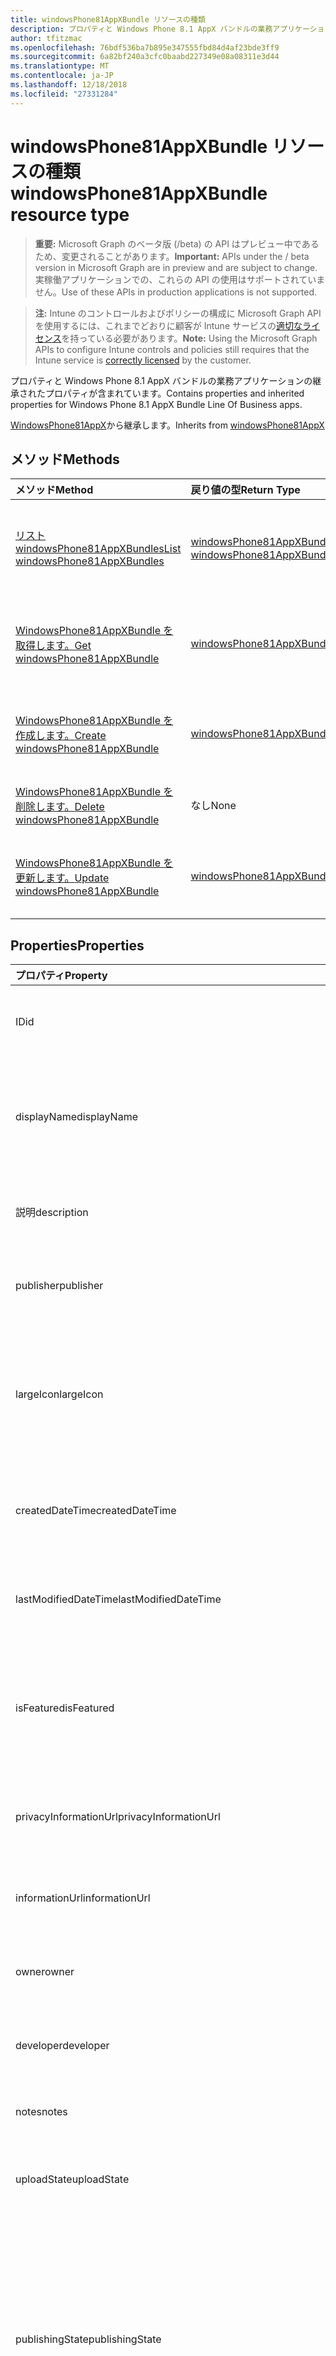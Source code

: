 ```yaml
---
title: windowsPhone81AppXBundle リソースの種類
description: プロパティと Windows Phone 8.1 AppX バンドルの業務アプリケーションの継承されたプロパティが含まれています。
author: tfitzmac
ms.openlocfilehash: 76bdf536ba7b895e347555fbd84d4af23bde3ff9
ms.sourcegitcommit: 6a82bf240a3cfc0baabd227349e08a08311e3d44
ms.translationtype: MT
ms.contentlocale: ja-JP
ms.lasthandoff: 12/18/2018
ms.locfileid: "27331284"
---
```

# <a name="windowsphone81appxbundle-resource-type"></a><span data-ttu-id="6b0e6-103">windowsPhone81AppXBundle リソースの種類</span><span class="sxs-lookup"><span data-stu-id="6b0e6-103">windowsPhone81AppXBundle resource type</span></span>

> <span data-ttu-id="6b0e6-104">**重要:** Microsoft Graph のベータ版 (/beta) の API はプレビュー中であるため、変更されることがあります。</span><span class="sxs-lookup"><span data-stu-id="6b0e6-104">**Important:** APIs under the / beta version in Microsoft Graph are in preview and are subject to change.</span></span> <span data-ttu-id="6b0e6-105">実稼働アプリケーションでの、これらの API の使用はサポートされていません。</span><span class="sxs-lookup"><span data-stu-id="6b0e6-105">Use of these APIs in production applications is not supported.</span></span>

> <span data-ttu-id="6b0e6-106">**注:** Intune のコントロールおよびポリシーの構成に Microsoft Graph API を使用するには、これまでどおりに顧客が Intune サービスの[適切なライセンス](https://go.microsoft.com/fwlink/?linkid=839381)を持っている必要があります。</span><span class="sxs-lookup"><span data-stu-id="6b0e6-106">**Note:** Using the Microsoft Graph APIs to configure Intune controls and policies still requires that the Intune service is [correctly licensed](https://go.microsoft.com/fwlink/?linkid=839381) by the customer.</span></span>

<span data-ttu-id="6b0e6-107">プロパティと Windows Phone 8.1 AppX バンドルの業務アプリケーションの継承されたプロパティが含まれています。</span><span class="sxs-lookup"><span data-stu-id="6b0e6-107">Contains properties and inherited properties for Windows Phone 8.1 AppX Bundle Line Of Business apps.</span></span>

<span data-ttu-id="6b0e6-108">[WindowsPhone81AppX](../resources/intune-apps-windowsphone81appx.md)から継承します。</span><span class="sxs-lookup"><span data-stu-id="6b0e6-108">Inherits from [windowsPhone81AppX](../resources/intune-apps-windowsphone81appx.md)</span></span>

## <a name="methods"></a><span data-ttu-id="6b0e6-109">メソッド</span><span class="sxs-lookup"><span data-stu-id="6b0e6-109">Methods</span></span>
|<span data-ttu-id="6b0e6-110">メソッド</span><span class="sxs-lookup"><span data-stu-id="6b0e6-110">Method</span></span>|<span data-ttu-id="6b0e6-111">戻り値の型</span><span class="sxs-lookup"><span data-stu-id="6b0e6-111">Return Type</span></span>|<span data-ttu-id="6b0e6-112">説明</span><span class="sxs-lookup"><span data-stu-id="6b0e6-112">Description</span></span>|
|:---|:---|:---|
|[<span data-ttu-id="6b0e6-113">リスト windowsPhone81AppXBundles</span><span class="sxs-lookup"><span data-stu-id="6b0e6-113">List windowsPhone81AppXBundles</span></span>](../api/intune-apps-windowsphone81appxbundle-list.md)|<span data-ttu-id="6b0e6-114">[windowsPhone81AppXBundle](../resources/intune-apps-windowsphone81appxbundle.md)コレクション</span><span class="sxs-lookup"><span data-stu-id="6b0e6-114">[windowsPhone81AppXBundle](../resources/intune-apps-windowsphone81appxbundle.md) collection</span></span>|<span data-ttu-id="6b0e6-115">[WindowsPhone81AppXBundle](../resources/intune-apps-windowsphone81appxbundle.md)オブジェクトのプロパティと関係を一覧表示します。</span><span class="sxs-lookup"><span data-stu-id="6b0e6-115">List properties and relationships of the [windowsPhone81AppXBundle](../resources/intune-apps-windowsphone81appxbundle.md) objects.</span></span>|
|[<span data-ttu-id="6b0e6-116">WindowsPhone81AppXBundle を取得します。</span><span class="sxs-lookup"><span data-stu-id="6b0e6-116">Get windowsPhone81AppXBundle</span></span>](../api/intune-apps-windowsphone81appxbundle-get.md)|[<span data-ttu-id="6b0e6-117">windowsPhone81AppXBundle</span><span class="sxs-lookup"><span data-stu-id="6b0e6-117">windowsPhone81AppXBundle</span></span>](../resources/intune-apps-windowsphone81appxbundle.md)|<span data-ttu-id="6b0e6-118">[WindowsPhone81AppXBundle](../resources/intune-apps-windowsphone81appxbundle.md)オブジェクトのプロパティと関係を参照してください。</span><span class="sxs-lookup"><span data-stu-id="6b0e6-118">Read properties and relationships of the [windowsPhone81AppXBundle](../resources/intune-apps-windowsphone81appxbundle.md) object.</span></span>|
|[<span data-ttu-id="6b0e6-119">WindowsPhone81AppXBundle を作成します。</span><span class="sxs-lookup"><span data-stu-id="6b0e6-119">Create windowsPhone81AppXBundle</span></span>](../api/intune-apps-windowsphone81appxbundle-create.md)|[<span data-ttu-id="6b0e6-120">windowsPhone81AppXBundle</span><span class="sxs-lookup"><span data-stu-id="6b0e6-120">windowsPhone81AppXBundle</span></span>](../resources/intune-apps-windowsphone81appxbundle.md)|<span data-ttu-id="6b0e6-121">新しい[windowsPhone81AppXBundle](../resources/intune-apps-windowsphone81appxbundle.md)オブジェクトを作成します。</span><span class="sxs-lookup"><span data-stu-id="6b0e6-121">Create a new [windowsPhone81AppXBundle](../resources/intune-apps-windowsphone81appxbundle.md) object.</span></span>|
|[<span data-ttu-id="6b0e6-122">WindowsPhone81AppXBundle を削除します。</span><span class="sxs-lookup"><span data-stu-id="6b0e6-122">Delete windowsPhone81AppXBundle</span></span>](../api/intune-apps-windowsphone81appxbundle-delete.md)|<span data-ttu-id="6b0e6-123">なし</span><span class="sxs-lookup"><span data-stu-id="6b0e6-123">None</span></span>|<span data-ttu-id="6b0e6-124">の[windowsPhone81AppXBundle](../resources/intune-apps-windowsphone81appxbundle.md)を削除します。</span><span class="sxs-lookup"><span data-stu-id="6b0e6-124">Deletes a [windowsPhone81AppXBundle](../resources/intune-apps-windowsphone81appxbundle.md).</span></span>|
|[<span data-ttu-id="6b0e6-125">WindowsPhone81AppXBundle を更新します。</span><span class="sxs-lookup"><span data-stu-id="6b0e6-125">Update windowsPhone81AppXBundle</span></span>](../api/intune-apps-windowsphone81appxbundle-update.md)|[<span data-ttu-id="6b0e6-126">windowsPhone81AppXBundle</span><span class="sxs-lookup"><span data-stu-id="6b0e6-126">windowsPhone81AppXBundle</span></span>](../resources/intune-apps-windowsphone81appxbundle.md)|<span data-ttu-id="6b0e6-127">[WindowsPhone81AppXBundle](../resources/intune-apps-windowsphone81appxbundle.md)オブジェクトのプロパティを更新します。</span><span class="sxs-lookup"><span data-stu-id="6b0e6-127">Update the properties of a [windowsPhone81AppXBundle](../resources/intune-apps-windowsphone81appxbundle.md) object.</span></span>|

## <a name="properties"></a><span data-ttu-id="6b0e6-128">Properties</span><span class="sxs-lookup"><span data-stu-id="6b0e6-128">Properties</span></span>
|<span data-ttu-id="6b0e6-129">プロパティ</span><span class="sxs-lookup"><span data-stu-id="6b0e6-129">Property</span></span>|<span data-ttu-id="6b0e6-130">種類</span><span class="sxs-lookup"><span data-stu-id="6b0e6-130">Type</span></span>|<span data-ttu-id="6b0e6-131">説明</span><span class="sxs-lookup"><span data-stu-id="6b0e6-131">Description</span></span>|
|:---|:---|:---|
|<span data-ttu-id="6b0e6-132">ID</span><span class="sxs-lookup"><span data-stu-id="6b0e6-132">id</span></span>|<span data-ttu-id="6b0e6-133">String</span><span class="sxs-lookup"><span data-stu-id="6b0e6-133">String</span></span>|<span data-ttu-id="6b0e6-134">エンティティのキー。</span><span class="sxs-lookup"><span data-stu-id="6b0e6-134">Key of the entity.</span></span> <span data-ttu-id="6b0e6-135">[mobileApp](../resources/intune-apps-mobileapp.md) から継承します</span><span class="sxs-lookup"><span data-stu-id="6b0e6-135">Inherited from [mobileApp](../resources/intune-apps-mobileapp.md)</span></span>|
|<span data-ttu-id="6b0e6-136">displayName</span><span class="sxs-lookup"><span data-stu-id="6b0e6-136">displayName</span></span>|<span data-ttu-id="6b0e6-137">String</span><span class="sxs-lookup"><span data-stu-id="6b0e6-137">String</span></span>|<span data-ttu-id="6b0e6-138">管理者が提供またはインポートしたアプリのタイトル。</span><span class="sxs-lookup"><span data-stu-id="6b0e6-138">The admin provided or imported title of the app.</span></span> <span data-ttu-id="6b0e6-139">[mobileApp](../resources/intune-apps-mobileapp.md) から継承します</span><span class="sxs-lookup"><span data-stu-id="6b0e6-139">Inherited from [mobileApp](../resources/intune-apps-mobileapp.md)</span></span>|
|<span data-ttu-id="6b0e6-140">説明</span><span class="sxs-lookup"><span data-stu-id="6b0e6-140">description</span></span>|<span data-ttu-id="6b0e6-141">String</span><span class="sxs-lookup"><span data-stu-id="6b0e6-141">String</span></span>|<span data-ttu-id="6b0e6-142">アプリの説明。</span><span class="sxs-lookup"><span data-stu-id="6b0e6-142">The description of the app.</span></span> <span data-ttu-id="6b0e6-143">[mobileApp](../resources/intune-apps-mobileapp.md) から継承します</span><span class="sxs-lookup"><span data-stu-id="6b0e6-143">Inherited from [mobileApp](../resources/intune-apps-mobileapp.md)</span></span>|
|<span data-ttu-id="6b0e6-144">publisher</span><span class="sxs-lookup"><span data-stu-id="6b0e6-144">publisher</span></span>|<span data-ttu-id="6b0e6-145">String</span><span class="sxs-lookup"><span data-stu-id="6b0e6-145">String</span></span>|<span data-ttu-id="6b0e6-146">アプリの発行元。</span><span class="sxs-lookup"><span data-stu-id="6b0e6-146">The publisher of the app.</span></span> <span data-ttu-id="6b0e6-147">[mobileApp](../resources/intune-apps-mobileapp.md) から継承します</span><span class="sxs-lookup"><span data-stu-id="6b0e6-147">Inherited from [mobileApp](../resources/intune-apps-mobileapp.md)</span></span>|
|<span data-ttu-id="6b0e6-148">largeIcon</span><span class="sxs-lookup"><span data-stu-id="6b0e6-148">largeIcon</span></span>|[<span data-ttu-id="6b0e6-149">mimeContent</span><span class="sxs-lookup"><span data-stu-id="6b0e6-149">mimeContent</span></span>](../resources/intune-shared-mimecontent.md)|<span data-ttu-id="6b0e6-150">アプリの詳細に表示され、アイコンのアップロードに使用される大きなアイコン。</span><span class="sxs-lookup"><span data-stu-id="6b0e6-150">The large icon, to be displayed in the app details and used for upload of the icon.</span></span> <span data-ttu-id="6b0e6-151">[mobileApp](../resources/intune-apps-mobileapp.md) から継承します</span><span class="sxs-lookup"><span data-stu-id="6b0e6-151">Inherited from [mobileApp](../resources/intune-apps-mobileapp.md)</span></span>|
|<span data-ttu-id="6b0e6-152">createdDateTime</span><span class="sxs-lookup"><span data-stu-id="6b0e6-152">createdDateTime</span></span>|<span data-ttu-id="6b0e6-153">DateTimeOffset</span><span class="sxs-lookup"><span data-stu-id="6b0e6-153">DateTimeOffset</span></span>|<span data-ttu-id="6b0e6-154">アプリが作成された日時。</span><span class="sxs-lookup"><span data-stu-id="6b0e6-154">The date and time the app was created.</span></span> <span data-ttu-id="6b0e6-155">[mobileApp](../resources/intune-apps-mobileapp.md) から継承します</span><span class="sxs-lookup"><span data-stu-id="6b0e6-155">Inherited from [mobileApp](../resources/intune-apps-mobileapp.md)</span></span>|
|<span data-ttu-id="6b0e6-156">lastModifiedDateTime</span><span class="sxs-lookup"><span data-stu-id="6b0e6-156">lastModifiedDateTime</span></span>|<span data-ttu-id="6b0e6-157">DateTimeOffset</span><span class="sxs-lookup"><span data-stu-id="6b0e6-157">DateTimeOffset</span></span>|<span data-ttu-id="6b0e6-158">アプリが最後に変更された日時。</span><span class="sxs-lookup"><span data-stu-id="6b0e6-158">The date and time the app was last modified.</span></span> <span data-ttu-id="6b0e6-159">[mobileApp](../resources/intune-apps-mobileapp.md) から継承します</span><span class="sxs-lookup"><span data-stu-id="6b0e6-159">Inherited from [mobileApp](../resources/intune-apps-mobileapp.md)</span></span>|
|<span data-ttu-id="6b0e6-160">isFeatured</span><span class="sxs-lookup"><span data-stu-id="6b0e6-160">isFeatured</span></span>|<span data-ttu-id="6b0e6-161">Boolean</span><span class="sxs-lookup"><span data-stu-id="6b0e6-161">Boolean</span></span>|<span data-ttu-id="6b0e6-162">アプリが管理者のおすすめとしてマークされたかどうかを示す値。[mobileApp](../resources/intune-apps-mobileapp.md) から継承します</span><span class="sxs-lookup"><span data-stu-id="6b0e6-162">The value indicating whether the app is marked as featured by the admin. Inherited from [mobileApp](../resources/intune-apps-mobileapp.md)</span></span>|
|<span data-ttu-id="6b0e6-163">privacyInformationUrl</span><span class="sxs-lookup"><span data-stu-id="6b0e6-163">privacyInformationUrl</span></span>|<span data-ttu-id="6b0e6-164">String</span><span class="sxs-lookup"><span data-stu-id="6b0e6-164">String</span></span>|<span data-ttu-id="6b0e6-165">プライバシーに関する声明の URL。</span><span class="sxs-lookup"><span data-stu-id="6b0e6-165">The privacy statement Url.</span></span> <span data-ttu-id="6b0e6-166">[mobileApp](../resources/intune-apps-mobileapp.md) から継承します</span><span class="sxs-lookup"><span data-stu-id="6b0e6-166">Inherited from [mobileApp](../resources/intune-apps-mobileapp.md)</span></span>|
|<span data-ttu-id="6b0e6-167">informationUrl</span><span class="sxs-lookup"><span data-stu-id="6b0e6-167">informationUrl</span></span>|<span data-ttu-id="6b0e6-168">String</span><span class="sxs-lookup"><span data-stu-id="6b0e6-168">String</span></span>|<span data-ttu-id="6b0e6-169">詳細情報の URL。</span><span class="sxs-lookup"><span data-stu-id="6b0e6-169">The more information Url.</span></span> <span data-ttu-id="6b0e6-170">[mobileApp](../resources/intune-apps-mobileapp.md) から継承します</span><span class="sxs-lookup"><span data-stu-id="6b0e6-170">Inherited from [mobileApp](../resources/intune-apps-mobileapp.md)</span></span>|
|<span data-ttu-id="6b0e6-171">owner</span><span class="sxs-lookup"><span data-stu-id="6b0e6-171">owner</span></span>|<span data-ttu-id="6b0e6-172">String</span><span class="sxs-lookup"><span data-stu-id="6b0e6-172">String</span></span>|<span data-ttu-id="6b0e6-173">アプリの所有者。</span><span class="sxs-lookup"><span data-stu-id="6b0e6-173">The owner of the app.</span></span> <span data-ttu-id="6b0e6-174">[mobileApp](../resources/intune-apps-mobileapp.md) から継承します</span><span class="sxs-lookup"><span data-stu-id="6b0e6-174">Inherited from [mobileApp](../resources/intune-apps-mobileapp.md)</span></span>|
|<span data-ttu-id="6b0e6-175">developer</span><span class="sxs-lookup"><span data-stu-id="6b0e6-175">developer</span></span>|<span data-ttu-id="6b0e6-176">String</span><span class="sxs-lookup"><span data-stu-id="6b0e6-176">String</span></span>|<span data-ttu-id="6b0e6-177">アプリの開発者。</span><span class="sxs-lookup"><span data-stu-id="6b0e6-177">The developer of the app.</span></span> <span data-ttu-id="6b0e6-178">[mobileApp](../resources/intune-apps-mobileapp.md) から継承します</span><span class="sxs-lookup"><span data-stu-id="6b0e6-178">Inherited from [mobileApp](../resources/intune-apps-mobileapp.md)</span></span>|
|<span data-ttu-id="6b0e6-179">notes</span><span class="sxs-lookup"><span data-stu-id="6b0e6-179">notes</span></span>|<span data-ttu-id="6b0e6-180">String</span><span class="sxs-lookup"><span data-stu-id="6b0e6-180">String</span></span>|<span data-ttu-id="6b0e6-181">アプリ用のメモ。</span><span class="sxs-lookup"><span data-stu-id="6b0e6-181">Notes for the app.</span></span> <span data-ttu-id="6b0e6-182">[mobileApp](../resources/intune-apps-mobileapp.md) から継承します</span><span class="sxs-lookup"><span data-stu-id="6b0e6-182">Inherited from [mobileApp](../resources/intune-apps-mobileapp.md)</span></span>|
|<span data-ttu-id="6b0e6-183">uploadState</span><span class="sxs-lookup"><span data-stu-id="6b0e6-183">uploadState</span></span>|<span data-ttu-id="6b0e6-184">Int32</span><span class="sxs-lookup"><span data-stu-id="6b0e6-184">Int32</span></span>|<span data-ttu-id="6b0e6-185">アップロードの状態です。</span><span class="sxs-lookup"><span data-stu-id="6b0e6-185">The upload state.</span></span> <span data-ttu-id="6b0e6-186">[mobileApp](../resources/intune-apps-mobileapp.md) から継承します</span><span class="sxs-lookup"><span data-stu-id="6b0e6-186">Inherited from [mobileApp](../resources/intune-apps-mobileapp.md)</span></span>|
|<span data-ttu-id="6b0e6-187">publishingState</span><span class="sxs-lookup"><span data-stu-id="6b0e6-187">publishingState</span></span>|[<span data-ttu-id="6b0e6-188">mobileAppPublishingState</span><span class="sxs-lookup"><span data-stu-id="6b0e6-188">mobileAppPublishingState</span></span>](../resources/intune-apps-mobileapppublishingstate.md)|<span data-ttu-id="6b0e6-189">アプリの発行の状態。</span><span class="sxs-lookup"><span data-stu-id="6b0e6-189">The publishing state for the app.</span></span> <span data-ttu-id="6b0e6-190">アプリが発行されていない限り、アプリを割り当てることができません。</span><span class="sxs-lookup"><span data-stu-id="6b0e6-190">The app cannot be assigned unless the app is published.</span></span> <span data-ttu-id="6b0e6-191">[MobileApp](../resources/intune-apps-mobileapp.md)から継承されます。</span><span class="sxs-lookup"><span data-stu-id="6b0e6-191">Inherited from [mobileApp](../resources/intune-apps-mobileapp.md).</span></span> <span data-ttu-id="6b0e6-192">可能な値は、`notPublished`、`processing`、`published` です。</span><span class="sxs-lookup"><span data-stu-id="6b0e6-192">Possible values are: `notPublished`, `processing`, `published`.</span></span>|
|<span data-ttu-id="6b0e6-193">committedContentVersion</span><span class="sxs-lookup"><span data-stu-id="6b0e6-193">committedContentVersion</span></span>|<span data-ttu-id="6b0e6-194">String</span><span class="sxs-lookup"><span data-stu-id="6b0e6-194">String</span></span>|<span data-ttu-id="6b0e6-195">内部にコミットされたコンテンツのバージョン。</span><span class="sxs-lookup"><span data-stu-id="6b0e6-195">The internal committed content version.</span></span> <span data-ttu-id="6b0e6-196">[mobileLobApp](../resources/intune-apps-mobilelobapp.md) から継承します</span><span class="sxs-lookup"><span data-stu-id="6b0e6-196">Inherited from [mobileLobApp](../resources/intune-apps-mobilelobapp.md)</span></span>|
|<span data-ttu-id="6b0e6-197">fileName</span><span class="sxs-lookup"><span data-stu-id="6b0e6-197">fileName</span></span>|<span data-ttu-id="6b0e6-198">String</span><span class="sxs-lookup"><span data-stu-id="6b0e6-198">String</span></span>|<span data-ttu-id="6b0e6-199">メインの Lob アプリケーションのファイル名。</span><span class="sxs-lookup"><span data-stu-id="6b0e6-199">The name of the main Lob application file.</span></span> <span data-ttu-id="6b0e6-200">[mobileLobApp](../resources/intune-apps-mobilelobapp.md) から継承します</span><span class="sxs-lookup"><span data-stu-id="6b0e6-200">Inherited from [mobileLobApp](../resources/intune-apps-mobilelobapp.md)</span></span>|
|<span data-ttu-id="6b0e6-201">size</span><span class="sxs-lookup"><span data-stu-id="6b0e6-201">size</span></span>|<span data-ttu-id="6b0e6-202">Int64</span><span class="sxs-lookup"><span data-stu-id="6b0e6-202">Int64</span></span>|<span data-ttu-id="6b0e6-203">アップロードされたすべてのファイルを含む合計サイズ。</span><span class="sxs-lookup"><span data-stu-id="6b0e6-203">The total size, including all uploaded files.</span></span> <span data-ttu-id="6b0e6-204">[mobileLobApp](../resources/intune-apps-mobilelobapp.md) から継承します</span><span class="sxs-lookup"><span data-stu-id="6b0e6-204">Inherited from [mobileLobApp](../resources/intune-apps-mobilelobapp.md)</span></span>|
|<span data-ttu-id="6b0e6-205">applicableArchitectures</span><span class="sxs-lookup"><span data-stu-id="6b0e6-205">applicableArchitectures</span></span>|[<span data-ttu-id="6b0e6-206">windowsArchitecture</span><span class="sxs-lookup"><span data-stu-id="6b0e6-206">windowsArchitecture</span></span>](../resources/intune-apps-windowsarchitecture.md)|<span data-ttu-id="6b0e6-207">このアプリを実行できる Windows アーキテクチャ。</span><span class="sxs-lookup"><span data-stu-id="6b0e6-207">The Windows architecture(s) for which this app can run on.</span></span> <span data-ttu-id="6b0e6-208">[WindowsPhone81AppX](../resources/intune-apps-windowsphone81appx.md)から継承されます。</span><span class="sxs-lookup"><span data-stu-id="6b0e6-208">Inherited from [windowsPhone81AppX](../resources/intune-apps-windowsphone81appx.md).</span></span> <span data-ttu-id="6b0e6-209">可能な値は、`none`、`x86`、`x64`、`arm`、`neutral` です。</span><span class="sxs-lookup"><span data-stu-id="6b0e6-209">Possible values are: `none`, `x86`, `x64`, `arm`, `neutral`.</span></span>|
|<span data-ttu-id="6b0e6-210">identityName</span><span class="sxs-lookup"><span data-stu-id="6b0e6-210">identityName</span></span>|<span data-ttu-id="6b0e6-211">String</span><span class="sxs-lookup"><span data-stu-id="6b0e6-211">String</span></span>|<span data-ttu-id="6b0e6-212">ID 名。</span><span class="sxs-lookup"><span data-stu-id="6b0e6-212">The Identity Name.</span></span> <span data-ttu-id="6b0e6-213">[WindowsPhone81AppX](../resources/intune-apps-windowsphone81appx.md)から継承されました。</span><span class="sxs-lookup"><span data-stu-id="6b0e6-213">Inherited from [windowsPhone81AppX](../resources/intune-apps-windowsphone81appx.md)</span></span>|
|<span data-ttu-id="6b0e6-214">identityPublisherHash</span><span class="sxs-lookup"><span data-stu-id="6b0e6-214">identityPublisherHash</span></span>|<span data-ttu-id="6b0e6-215">String</span><span class="sxs-lookup"><span data-stu-id="6b0e6-215">String</span></span>|<span data-ttu-id="6b0e6-216">ID の発行元のハッシュ。</span><span class="sxs-lookup"><span data-stu-id="6b0e6-216">The Identity Publisher Hash.</span></span> <span data-ttu-id="6b0e6-217">[WindowsPhone81AppX](../resources/intune-apps-windowsphone81appx.md)から継承されました。</span><span class="sxs-lookup"><span data-stu-id="6b0e6-217">Inherited from [windowsPhone81AppX](../resources/intune-apps-windowsphone81appx.md)</span></span>|
|<span data-ttu-id="6b0e6-218">identityResourceIdentifier</span><span class="sxs-lookup"><span data-stu-id="6b0e6-218">identityResourceIdentifier</span></span>|<span data-ttu-id="6b0e6-219">String</span><span class="sxs-lookup"><span data-stu-id="6b0e6-219">String</span></span>|<span data-ttu-id="6b0e6-220">ID のリソースの識別子。</span><span class="sxs-lookup"><span data-stu-id="6b0e6-220">The Identity Resource Identifier.</span></span> <span data-ttu-id="6b0e6-221">[WindowsPhone81AppX](../resources/intune-apps-windowsphone81appx.md)から継承されました。</span><span class="sxs-lookup"><span data-stu-id="6b0e6-221">Inherited from [windowsPhone81AppX](../resources/intune-apps-windowsphone81appx.md)</span></span>|
|<span data-ttu-id="6b0e6-222">minimumSupportedOperatingSystem</span><span class="sxs-lookup"><span data-stu-id="6b0e6-222">minimumSupportedOperatingSystem</span></span>|[<span data-ttu-id="6b0e6-223">windowsMinimumOperatingSystem</span><span class="sxs-lookup"><span data-stu-id="6b0e6-223">windowsMinimumOperatingSystem</span></span>](../resources/intune-apps-windowsminimumoperatingsystem.md)|<span data-ttu-id="6b0e6-224">該当するオペレーティング システムの最小の値です。</span><span class="sxs-lookup"><span data-stu-id="6b0e6-224">The value for the minimum applicable operating system.</span></span> <span data-ttu-id="6b0e6-225">[WindowsPhone81AppX](../resources/intune-apps-windowsphone81appx.md)から継承されました。</span><span class="sxs-lookup"><span data-stu-id="6b0e6-225">Inherited from [windowsPhone81AppX](../resources/intune-apps-windowsphone81appx.md)</span></span>|
|<span data-ttu-id="6b0e6-226">phoneProductIdentifier</span><span class="sxs-lookup"><span data-stu-id="6b0e6-226">phoneProductIdentifier</span></span>|<span data-ttu-id="6b0e6-227">String</span><span class="sxs-lookup"><span data-stu-id="6b0e6-227">String</span></span>|<span data-ttu-id="6b0e6-228">電話の製品識別子です。</span><span class="sxs-lookup"><span data-stu-id="6b0e6-228">The Phone Product Identifier.</span></span> <span data-ttu-id="6b0e6-229">[WindowsPhone81AppX](../resources/intune-apps-windowsphone81appx.md)から継承されました。</span><span class="sxs-lookup"><span data-stu-id="6b0e6-229">Inherited from [windowsPhone81AppX](../resources/intune-apps-windowsphone81appx.md)</span></span>|
|<span data-ttu-id="6b0e6-230">phonePublisherId</span><span class="sxs-lookup"><span data-stu-id="6b0e6-230">phonePublisherId</span></span>|<span data-ttu-id="6b0e6-231">String</span><span class="sxs-lookup"><span data-stu-id="6b0e6-231">String</span></span>|<span data-ttu-id="6b0e6-232">[WindowsPhone81AppX](../resources/intune-apps-windowsphone81appx.md)から継承した電話のパブリッシャー id。</span><span class="sxs-lookup"><span data-stu-id="6b0e6-232">The Phone Publisher Id. Inherited from [windowsPhone81AppX](../resources/intune-apps-windowsphone81appx.md)</span></span>|
|<span data-ttu-id="6b0e6-233">identityVersion</span><span class="sxs-lookup"><span data-stu-id="6b0e6-233">identityVersion</span></span>|<span data-ttu-id="6b0e6-234">String</span><span class="sxs-lookup"><span data-stu-id="6b0e6-234">String</span></span>|<span data-ttu-id="6b0e6-235">ID のバージョン。</span><span class="sxs-lookup"><span data-stu-id="6b0e6-235">The identity version.</span></span> <span data-ttu-id="6b0e6-236">[WindowsPhone81AppX](../resources/intune-apps-windowsphone81appx.md)から継承されました。</span><span class="sxs-lookup"><span data-stu-id="6b0e6-236">Inherited from [windowsPhone81AppX](../resources/intune-apps-windowsphone81appx.md)</span></span>|
|<span data-ttu-id="6b0e6-237">appXPackageInformationList</span><span class="sxs-lookup"><span data-stu-id="6b0e6-237">appXPackageInformationList</span></span>|<span data-ttu-id="6b0e6-238">[windowsPackageInformation](../resources/intune-apps-windowspackageinformation.md)コレクション</span><span class="sxs-lookup"><span data-stu-id="6b0e6-238">[windowsPackageInformation](../resources/intune-apps-windowspackageinformation.md) collection</span></span>|<span data-ttu-id="6b0e6-239">AppX パッケージ情報の一覧です。</span><span class="sxs-lookup"><span data-stu-id="6b0e6-239">The list of AppX Package Information.</span></span>|

## <a name="relationships"></a><span data-ttu-id="6b0e6-240">リレーションシップ</span><span class="sxs-lookup"><span data-stu-id="6b0e6-240">Relationships</span></span>
|<span data-ttu-id="6b0e6-241">リレーションシップ</span><span class="sxs-lookup"><span data-stu-id="6b0e6-241">Relationship</span></span>|<span data-ttu-id="6b0e6-242">型</span><span class="sxs-lookup"><span data-stu-id="6b0e6-242">Type</span></span>|<span data-ttu-id="6b0e6-243">説明</span><span class="sxs-lookup"><span data-stu-id="6b0e6-243">Description</span></span>|
|:---|:---|:---|
|<span data-ttu-id="6b0e6-244">categories</span><span class="sxs-lookup"><span data-stu-id="6b0e6-244">categories</span></span>|<span data-ttu-id="6b0e6-245">[mobileAppCategory](../resources/intune-apps-mobileappcategory.md) コレクション</span><span class="sxs-lookup"><span data-stu-id="6b0e6-245">[mobileAppCategory](../resources/intune-apps-mobileappcategory.md) collection</span></span>|<span data-ttu-id="6b0e6-246">このアプリのカテゴリのリスト。</span><span class="sxs-lookup"><span data-stu-id="6b0e6-246">The list of categories for this app.</span></span> <span data-ttu-id="6b0e6-247">[mobileApp](../resources/intune-apps-mobileapp.md) から継承します</span><span class="sxs-lookup"><span data-stu-id="6b0e6-247">Inherited from [mobileApp](../resources/intune-apps-mobileapp.md)</span></span>|
|<span data-ttu-id="6b0e6-248">assignments</span><span class="sxs-lookup"><span data-stu-id="6b0e6-248">assignments</span></span>|<span data-ttu-id="6b0e6-249">[mobileAppAssignment](../resources/intune-apps-mobileappassignment.md) コレクション</span><span class="sxs-lookup"><span data-stu-id="6b0e6-249">[mobileAppAssignment](../resources/intune-apps-mobileappassignment.md) collection</span></span>|<span data-ttu-id="6b0e6-250">このモバイル アプリのグループ割り当てのリスト。</span><span class="sxs-lookup"><span data-stu-id="6b0e6-250">The list of group assignments for this mobile app.</span></span> <span data-ttu-id="6b0e6-251">[mobileApp](../resources/intune-apps-mobileapp.md) から継承します</span><span class="sxs-lookup"><span data-stu-id="6b0e6-251">Inherited from [mobileApp](../resources/intune-apps-mobileapp.md)</span></span>|
|<span data-ttu-id="6b0e6-252">installSummary</span><span class="sxs-lookup"><span data-stu-id="6b0e6-252">installSummary</span></span>|[<span data-ttu-id="6b0e6-253">mobileAppInstallSummary</span><span class="sxs-lookup"><span data-stu-id="6b0e6-253">mobileAppInstallSummary</span></span>](../resources/intune-apps-mobileappinstallsummary.md)|<span data-ttu-id="6b0e6-254">モバイル アプリ インストール概要です。</span><span class="sxs-lookup"><span data-stu-id="6b0e6-254">Mobile App Install Summary.</span></span> <span data-ttu-id="6b0e6-255">[mobileApp](../resources/intune-apps-mobileapp.md) から継承します</span><span class="sxs-lookup"><span data-stu-id="6b0e6-255">Inherited from [mobileApp](../resources/intune-apps-mobileapp.md)</span></span>|
|<span data-ttu-id="6b0e6-256">deviceStatuses</span><span class="sxs-lookup"><span data-stu-id="6b0e6-256">deviceStatuses</span></span>|<span data-ttu-id="6b0e6-257">[mobileAppInstallStatus](../resources/intune-apps-mobileappinstallstatus.md)コレクション</span><span class="sxs-lookup"><span data-stu-id="6b0e6-257">[mobileAppInstallStatus](../resources/intune-apps-mobileappinstallstatus.md) collection</span></span>|<span data-ttu-id="6b0e6-258">このモバイル アプリケーションのインストール状況の一覧です。</span><span class="sxs-lookup"><span data-stu-id="6b0e6-258">The list of installation states for this mobile app.</span></span> <span data-ttu-id="6b0e6-259">[mobileApp](../resources/intune-apps-mobileapp.md) から継承します</span><span class="sxs-lookup"><span data-stu-id="6b0e6-259">Inherited from [mobileApp](../resources/intune-apps-mobileapp.md)</span></span>|
|<span data-ttu-id="6b0e6-260">userStatuses</span><span class="sxs-lookup"><span data-stu-id="6b0e6-260">userStatuses</span></span>|<span data-ttu-id="6b0e6-261">[userAppInstallStatus](../resources/intune-apps-userappinstallstatus.md)コレクション</span><span class="sxs-lookup"><span data-stu-id="6b0e6-261">[userAppInstallStatus](../resources/intune-apps-userappinstallstatus.md) collection</span></span>|<span data-ttu-id="6b0e6-262">このモバイル アプリケーションのインストール状況の一覧です。</span><span class="sxs-lookup"><span data-stu-id="6b0e6-262">The list of installation states for this mobile app.</span></span> <span data-ttu-id="6b0e6-263">[mobileApp](../resources/intune-apps-mobileapp.md) から継承します</span><span class="sxs-lookup"><span data-stu-id="6b0e6-263">Inherited from [mobileApp](../resources/intune-apps-mobileapp.md)</span></span>|
|<span data-ttu-id="6b0e6-264">contentVersions</span><span class="sxs-lookup"><span data-stu-id="6b0e6-264">contentVersions</span></span>|<span data-ttu-id="6b0e6-265">[mobileAppContent](../resources/intune-apps-mobileappcontent.md) コレクション</span><span class="sxs-lookup"><span data-stu-id="6b0e6-265">[mobileAppContent](../resources/intune-apps-mobileappcontent.md) collection</span></span>|<span data-ttu-id="6b0e6-266">このアプリのコンテンツのバージョンのリスト。</span><span class="sxs-lookup"><span data-stu-id="6b0e6-266">The list of content versions for this app.</span></span> <span data-ttu-id="6b0e6-267">[mobileLobApp](../resources/intune-apps-mobilelobapp.md) から継承します</span><span class="sxs-lookup"><span data-stu-id="6b0e6-267">Inherited from [mobileLobApp](../resources/intune-apps-mobilelobapp.md)</span></span>|

## <a name="json-representation"></a><span data-ttu-id="6b0e6-268">JSON 表記</span><span class="sxs-lookup"><span data-stu-id="6b0e6-268">JSON Representation</span></span>
<span data-ttu-id="6b0e6-269">以下は、リソースの JSON 表記です。</span><span class="sxs-lookup"><span data-stu-id="6b0e6-269">Here is a JSON representation of the resource.</span></span>
<!-- {
  "blockType": "resource",
  "keyProperty": "id",
  "@odata.type": "microsoft.graph.windowsPhone81AppXBundle"
}
-->
``` json
{
  "@odata.type": "#microsoft.graph.windowsPhone81AppXBundle",
  "id": "String (identifier)",
  "displayName": "String",
  "description": "String",
  "publisher": "String",
  "largeIcon": {
    "@odata.type": "microsoft.graph.mimeContent",
    "type": "String",
    "value": "binary"
  },
  "createdDateTime": "String (timestamp)",
  "lastModifiedDateTime": "String (timestamp)",
  "isFeatured": true,
  "privacyInformationUrl": "String",
  "informationUrl": "String",
  "owner": "String",
  "developer": "String",
  "notes": "String",
  "uploadState": 1024,
  "publishingState": "String",
  "committedContentVersion": "String",
  "fileName": "String",
  "size": 1024,
  "applicableArchitectures": "String",
  "identityName": "String",
  "identityPublisherHash": "String",
  "identityResourceIdentifier": "String",
  "minimumSupportedOperatingSystem": {
    "@odata.type": "microsoft.graph.windowsMinimumOperatingSystem",
    "v8_0": true,
    "v8_1": true,
    "v10_0": true,
    "v10_1607": true,
    "v10_1703": true,
    "v10_1709": true,
    "v10_1803": true
  },
  "phoneProductIdentifier": "String",
  "phonePublisherId": "String",
  "identityVersion": "String",
  "appXPackageInformationList": [
    {
      "@odata.type": "microsoft.graph.windowsPackageInformation",
      "applicableArchitecture": "String",
      "displayName": "String",
      "identityName": "String",
      "identityPublisher": "String",
      "identityResourceIdentifier": "String",
      "identityVersion": "String",
      "minimumSupportedOperatingSystem": {
        "@odata.type": "microsoft.graph.windowsMinimumOperatingSystem",
        "v8_0": true,
        "v8_1": true,
        "v10_0": true,
        "v10_1607": true,
        "v10_1703": true,
        "v10_1709": true,
        "v10_1803": true
      }
    }
  ]
}
```





